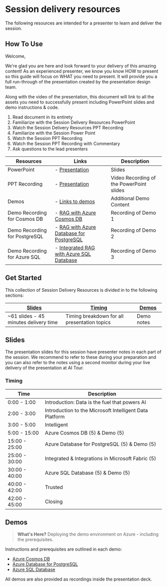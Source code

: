 # Session delivery resources

The following resources are intended for a presenter to learn and deliver the session.

## How To Use

Welcome,

We're glad you are here and look forward to your delivery of this amazing content! As an experienced presenter, we know you know HOW to present so this guide will focus on WHAT you need to present. It will provide you a full run-through of the presentation created by the presentation design team. 

Along with the video of the presentation, this document will link to all the assets you need to successfully present including PowerPoint slides and demo instructions &
code.

1.  Read document in its entirety
2.  Familiarize with the Session Delivery Resources PowerPoint
3.  Watch the Session Delivery Resources PPT Recording
4.  Familiarize with the Session Power Point
5.  Watch the Session PPT Recording  
6.  Watch the Session PPT Recording with Commentary 
7.  Ask questions to the lead presenters

| Resources          | Links                            | Description |
|-------------------|----------------------------------|-------------------|
| PowerPoint        | - [Presentation](https://aka.ms/AAs6qfn) | Slides |
| PPT Recording     | - [Presentation](https://aka.ms/AAs5507) | Video Recording of the PowerPoint slides |
| Demos             | - [Links to demos](#demos) | Additional Demo Content | 
| Demo Recording for Cosmos DB           | - [RAG with Azure Cosmos DB](https://aka.ms/AAs4l8v) | Recording of Demo 1 | 
| Demo Recording for PostgreSQL          | - [RAG with Azure Database for PostgreSQL](https://aka.ms/AAs4plk) | Recording of Demo 2 | 
| Demo Recording for Azure SQL           | - [Integrated RAG with Azure SQL Database](https://aka.ms/AAs50ne) | Recording of Demo 3 | 



## Get Started

This collection of Session Delivery Resources is divided in to the following sections:

| [Slides](#slides) | [Timing](#timing) | [Demos](#demos) | 
|-------------------|---------------------------|--------------------------------------
| ~61 slides - 45 minutes delivery time | Timing breakdown for all presentation topics | Demo notes


## Slides

The presentation slides for this session have presenter notes in each part of the session.  We recommend to refer to these during your preparation and you can also refer to the notes using a second monitor during your live delivery of the presentation at AI Tour.

### Timing

| Time        | Description 
--------------|-------------
0:00 - 1:00   | Introduction: Data is the fuel that powers AI
2:00 - 3:00   | Introduction to the Microsoft Intelligent Data Platform
3:00 - 5:00   | Intelligent
5:00 - 15:00  | Azure Cosmos DB (5) & Demo (5)
15:00 - 25:00 | Azure Database for PostgreSQL (5) & Demo (5) 
25:00 - 30:00 | Integrated & Integrations in Microsoft Fabric (5)
30:00 - 40:00 | Azure SQL Database (5) & Demo (5)
40:00 - 42:00 | Trusted
42:00 - 45:00 | Closing



## Demos

>**What's Here?** Deploying the demo environment on Azure - including the prerequisites.

Instructions and prerequisites are outlined in each demo: 
- [Azure Cosmos DB](1-cosmos-db-nosql)
- [Azure Database for PostgreSQL](2-postgres-rag)
- [Azure SQL Database](3-azure-sql-ai-search)

All demos are also provided as recordings inside the presentation deck.
